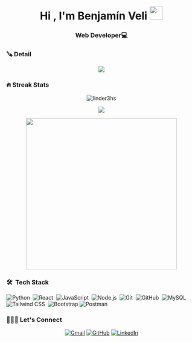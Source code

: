 
<h1 align="center">Hi , I'm Benjamín Veli <img src="https://media.giphy.com/media/hvRJCLFzcasrR4ia7z/giphy.gif" width="35"></h1>

<h3 align="center">Web Developer💻</h3>

### 🪚 Detail
<p align="center">
<img src="https://github-profile-trophy.vercel.app/?username=BenjaminVeli&theme=onedark" />
</p>



### 🔥 Streak Stats
<p align="center"><img src="https://github-readme-streak-stats.herokuapp.com/?user=BenjaminVeli&theme=algolia" alt="linder3hs"  /></p>

<p align="center"><img src="https://github-readme-stats.vercel.app/api/top-langs/?username=BenjaminVeli&layout=compact&theme=algolia"></p>

<p align="center" ><img src="https://github-readme-stats.vercel.app/api?username=BenjaminVeli&count_private=true&show_icons=true&&theme=algolia&include_all_commits=true" width="400"></p> 


### 🛠 &nbsp;Tech Stack

![Python](https://img.shields.io/badge/-Python-05122A?style=flat&logo=python)&nbsp;
![React](https://img.shields.io/badge/-React-05122A?style=flat&logo=react)&nbsp;
![JavaScript](https://img.shields.io/badge/-JavaScript-05122A?style=flat&logo=javascript)&nbsp;
![Node.js](https://img.shields.io/badge/-Node.js-05122A?style=flat&logo=node.js&logoColor=339933)&nbsp;
![Git](https://img.shields.io/badge/-Git-05122A?style=flat&logo=git)&nbsp;
![GitHub](https://img.shields.io/badge/-GitHub-05122A?style=flat&logo=github)&nbsp;
![MySQL](https://img.shields.io/badge/-MySQL-05122A?style=flat&logo=mysql&logoColor=4479A1)&nbsp;
![Tailwind CSS](https://img.shields.io/badge/-Tailwind%20CSS-05122A?style=flat&logo=tailwindcss&logoColor=38B2AC)&nbsp;
![Bootstrap](https://img.shields.io/badge/-Bootstrap-563D7C?style=flat&logo=bootstrap&logoColor=white)
![Postman](https://img.shields.io/badge/-Postman-05122A?style=flat&logo=git)&nbsp;


### 🧑🏼‍💻 Let's Connect
<p align="center">
	<a href="mailto:velibenjamin222@gmail.com"><img src="https://img.icons8.com/bubbles/50/000000/gmail.png" alt="Gmail"/></a>
	<a href="https://github.com/BenjaminVeli"><img src="https://img.icons8.com/bubbles/50/000000/github.png" alt="GitHub"/></a>
	<a href="https://www.linkedin.com/in/benjamin-jhosep-veli-mariano/"><img src="https://img.icons8.com/bubbles/50/000000/linkedin.png" alt="LinkedIn"/></a>	
</p>





